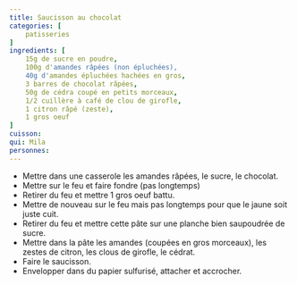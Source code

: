 ```yaml
---
title: Saucisson au chocolat
categories: [
    patisseries
]
ingredients: [
    15g de sucre en poudre,
    100g d'amandes râpées (non épluchées),
    40g d'amandes épluchées hachées en gros,
    3 barres de chocolat râpées,
    50g de cédra coupé en petits morceaux,
    1/2 cuillère à café de clou de girofle,
    1 citron râpé (zeste),
    1 gros oeuf    
]
cuisson: 
qui: Mila
personnes: 
---
```


* Mettre dans une casserole les amandes râpées, le sucre, le chocolat.
* Mettre sur le feu et faire fondre (pas longtemps)
* Retirer du feu et mettre 1 gros oeuf battu.
* Mettre de nouveau sur le feu mais pas longtemps pour que le jaune soit juste cuit.
* Retirer du feu et mettre cette pâte sur une planche bien saupoudrée de sucre.
* Mettre dans la pâte les amandes (coupées en gros morceaux), les zestes de citron, les clous de girofle, le cédrat.
* Faire le saucisson.
* Envelopper dans du papier sulfurisé, attacher et accrocher.
